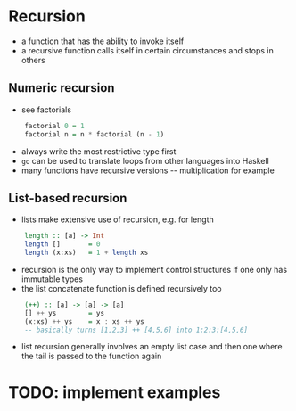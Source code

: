 # Recursion

- a function that has the ability to invoke itself
- a recursive function calls itself in certain circumstances and stops in others

## Numeric recursion

- see factorials
```haskell
    factorial 0 = 1
    factorial n = n * factorial (n - 1)
```
- always write the most restrictive type first
- `go` can be used to translate loops from other languages into Haskell
- many functions have recursive versions -- multiplication for example

## List-based recursion

- lists make extensive use of recursion, e.g. for length
```haskell
    length :: [a] -> Int
    length []       = 0
    length (x:xs)   = 1 + length xs
```
- recursion is the only way to implement control structures if one only has
immutable types
- the list concatenate function is defined recursively too
```haskell
    (++) :: [a] -> [a] -> [a]
    [] ++ ys        = ys
    (x:xs) ++ ys    = x : xs ++ ys
    -- basically turns [1,2,3] ++ [4,5,6] into 1:2:3:[4,5,6]
```
- list recursion generally involves an empty list case and then one where the
tail is passed to the function again
# TODO: implement examples
